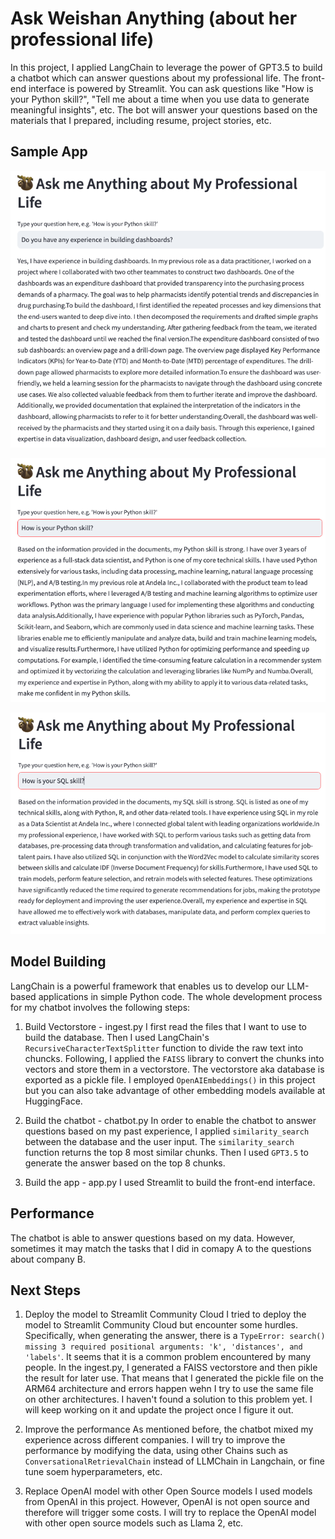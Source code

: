 # Ask Weishan Anything (about her professional life)

In this project, I applied LangChain to leverage the power of GPT3.5 to build a chatbot which can answer questions about my professional life. The front-end interface is powered by Streamlit. You can ask questions like "How is your Python skill?", "Tell me about a time when you use data to generate meaningful insights", etc. The bot will answer your questions based on the materials that I prepared, including resume, project stories, etc.

## Sample App
![question 1](imgs/do_you_have_experience_in_building_dashboards.png)

![question 2](imgs/how_is_your_python_skill.png)

![question 3](imgs/how_is_your_sql_skll.png)

## Model Building
LangChain is a powerful framework that enables us to develop our LLM-based applications in simple Python code. The whole development process for my chatbot involves the following steps:
1. Build Vectorstore - ingest.py
I first read the files that I want to use to build the database. Then I used LangChain's `RecursiveCharacterTextSplitter`
function to divide the raw text into chuncks. Following, I applied the `FAISS` library to convert the chunks into vectors and store them in a vectorstore. The vectorstore aka database is exported as a pickle file. I employed `OpenAIEmbeddings()` in this project but you can also take advantage of other embedding models available at HuggingFace. 

2. Build the chatbot - chatbot.py
In order to enable the chatbot to answer questions based on my past experience, I applied `similarity_search` between the database and the user input. The `similarity_search` function returns the top 8 most similar chunks. Then I used `GPT3.5` to generate the answer based on the top 8 chunks.

3. Build the app - app.py
I used Streamlit to build the front-end interface.

## Performance
The chatbot is able to answer questions based on my data. However, sometimes it may match the tasks that I did in comapy A to the questions about company B. 

## Next Steps
1. Deploy the model to Streamlit Community Cloud
I tried to deploy the model to Streamlit Community Cloud but encounter some hurdles. Specifically, when generating the answer, there is a `TypeError: search() missing 3 required positional arguments: 'k', 'distances', and 'labels'`. It seems that it is a common problem encountered by many people. In the ingest.py, I generated a FAISS vectorstore and then pikle the result for later use. That means that I generated the pickle file on the ARM64 architecture and errors happen wehn I try to use the same file on other architectures. I haven't found a solution to this problem yet. I will keep working on it and update the project once I figure it out.

2. Improve the performance
As mentioned before, the chatbot mixed my experience across different companies. I will try to improve the performance by modifying the data, using other Chains such as `ConversationalRetrievalChain` instead of LLMChain in Langchain, or fine tune soem hyperparameters, etc.

3. Replace OpenAI model with other Open Source models
I used models from OpenAI in this project. However, OpenAI is not open source and therefore will trigger some costs. I will try to replace the OpenAI model with other open source models such as Llama 2, etc.


